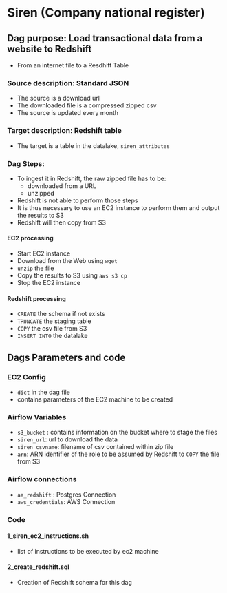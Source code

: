 # Siren (Company national register)
## Dag purpose:  Load transactional data from a website to Redshift
- From an internet file to a Resdhift Table

### Source description: Standard JSON
- The source is a download url
- The downloaded file is a compressed zipped csv
- The source is updated every month

### Target description: Redshift table
- The target is a table in the datalake, `siren_attributes`

### Dag Steps:
- To ingest it in Redshift, the raw zipped file has to be:
    - downloaded from a URL
    - unzipped
- Redshift is not able to perform those steps
- It is thus necessary to use an EC2 instance to perform them and output the results to S3
- Redshift will then copy from S3

#### EC2 processing
- Start EC2 instance
- Download from the Web using `wget`
- `unzip` the file
- Copy the results to S3 using `aws s3 cp`
- Stop the EC2 instance

#### Redshift processing
- `CREATE` the schema if not exists
- `TRUNCATE` the staging table
- `COPY` the csv file from S3
- `INSERT INTO` the datalake

## Dags Parameters and code
### EC2 Config
- `dict` in the dag file
- contains parameters of the EC2 machine to be created

### Airflow Variables
- `s3_bucket` : contains information on the bucket where to stage the files
- `siren_url`: url to download the data
- `siren_csvname`: filename of csv contained within zip file
- `arn`: ARN identifier of the role to be assumed by Redshift to `COPY` the file from S3

### Airflow connections
- `aa_redshift` : Postgres Connection
- `aws_credentials`: AWS Connection

### Code
#### 1_siren_ec2_instructions.sh
- list of instructions to be executed by ec2 machine

#### 2_create_redshift.sql
- Creation of Redshift schema for this dag
